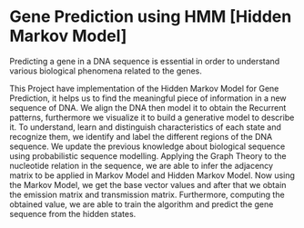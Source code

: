 # Gene Prediction using HMM [Hidden Markov Model]
Predicting a gene in a DNA sequence is essential in order to understand various biological phenomena related to the genes.

This Project have implementation of the Hidden Markov Model for Gene Prediction, it helps us to find the meaningful piece of information in a new sequence of DNA. We align the DNA then model it to obtain the Recurrent patterns, furthermore we visualize it to build a generative model to describe it. To understand, learn and distinguish characteristics of each state and recognize them, we identify and label the different regions of the DNA sequence. We update 
the previous knowledge about biological sequence using probabilistic sequence modelling. Applying the Graph Theory to the nucleotide relation in the sequence, we are able to infer the adjacency matrix to be applied in Markov Model and Hidden Markov Model. Now using the Markov Model, we get the base vector values and after that we obtain the emission matrix and transmission matrix. Furthermore, computing the obtained value, we are able to train the algorithm and predict the gene sequence from the hidden states.
